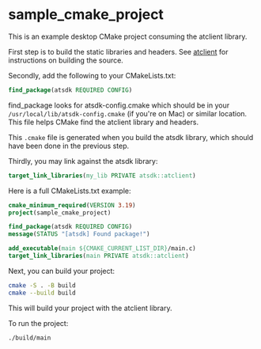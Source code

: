 # sample_cmake_project

This is an example desktop CMake project consuming the atclient library.

First step is to build the static libraries and headers. See [atclient](../../../README.md) for instructions on building the source.

Secondly, add the following to your CMakeLists.txt:

```cmake
find_package(atsdk REQUIRED CONFIG)
```

find_package looks for atsdk-config.cmake which should be in your `/usr/local/lib/atsdk-config.cmake` (if you're on Mac) or similar location. This file helps CMake find the atclient library and headers.

This `.cmake` file is generated when you build the atsdk library, which should have been done in the previous step.

Thirdly, you may link against the atsdk library:

```cmake
target_link_libraries(my_lib PRIVATE atsdk::atclient)
```

Here is a full CMakeLists.txt example:

```cmake
cmake_minimum_required(VERSION 3.19)
project(sample_cmake_project)

find_package(atsdk REQUIRED CONFIG)
message(STATUS "[atsdk] Found package!")

add_executable(main ${CMAKE_CURRENT_LIST_DIR}/main.c)
target_link_libraries(main PRIVATE atsdk::atclient)
```

Next, you can build your project:

```bash
cmake -S . -B build
cmake --build build
```

This will build your project with the atclient library.

To run the project:

```bash
./build/main
```
